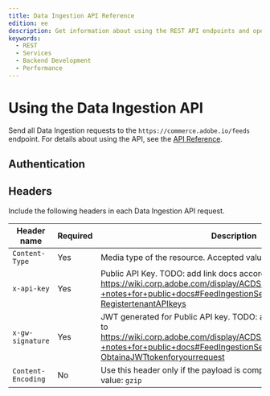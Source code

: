 ```yaml
---
title: Data Ingestion API Reference
edition: ee
description: Get information about using the REST API endpoints and operations provided by the data ingestion API.
keywords:
  - REST
  - Services
  - Backend Development
  - Performance
---
```


# Using the Data Ingestion API

Send all Data Ingestion requests to the `https://commerce.adobe.io/feeds` endpoint. For details about using the API, see the [API Reference](api-reference.md).

## Authentication

## Headers

Include the following headers in each Data Ingestion API request.

| Header name        | Required | Description                                                                                                                                                                                                                        |
|--------------------|----------|------------------------------------------------------------------------------------------------------------------------------------------------------------------------------------------------------------------------------------|
| `Content-Type`     | Yes      | Media type of the resource. Accepted value: `application/json`                                                                                                                                                                     |
| `x-api-key`        | Yes      | Public API Key. TODO: add link docs according to https://wiki.corp.adobe.com/display/ACDS/Feed+Ingestion+Service+-+notes+for+public+docs#FeedIngestionServicenotesforpublicdocs-RegistertenantAPIkeys                              |
| `x-gw-signature`   | Yes      | JWT generated for Public API key. TODO: add link to docs according to https://wiki.corp.adobe.com/display/ACDS/Feed+Ingestion+Service+-+notes+for+public+docs#FeedIngestionServicenotesforpublicdocs-ObtainaJWTtokenforyourrequest |
| `Content-Encoding` | No       | Use this header only if the payload is compressed with gzip. Accepted value: `gzip`                                                                                                                                                |

